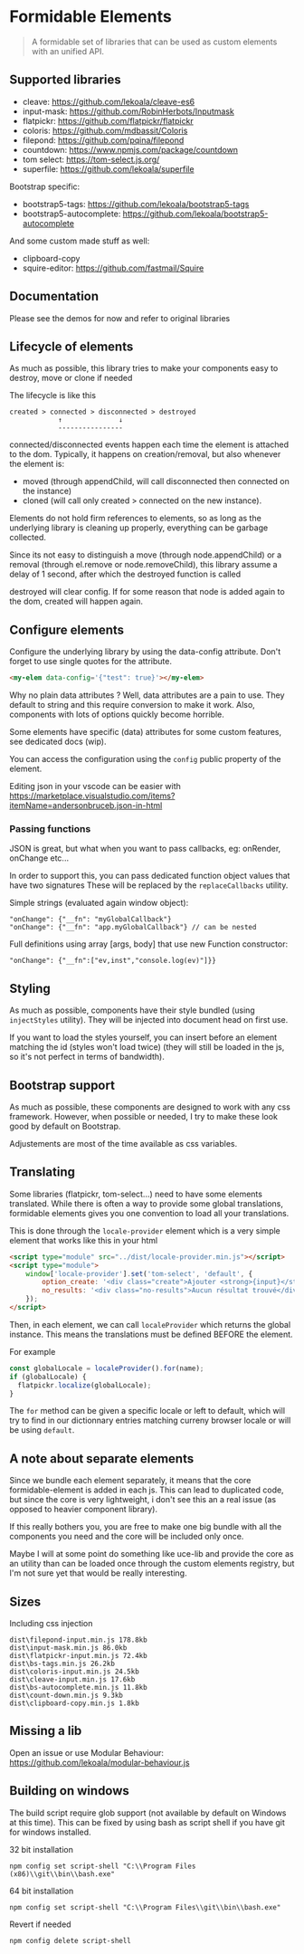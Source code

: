 # Formidable Elements

> A formidable set of libraries that can be used as custom elements with an unified API.

## Supported libraries

- cleave: https://github.com/lekoala/cleave-es6
- input-mask: https://github.com/RobinHerbots/Inputmask
- flatpickr: https://github.com/flatpickr/flatpickr
- coloris: https://github.com/mdbassit/Coloris
- filepond: https://github.com/pqina/filepond
- countdown: https://www.npmjs.com/package/countdown
- tom select: https://tom-select.js.org/
- superfile: https://github.com/lekoala/superfile

Bootstrap specific:

- bootstrap5-tags: https://github.com/lekoala/bootstrap5-tags
- bootstrap5-autocomplete: https://github.com/lekoala/bootstrap5-autocomplete

And some custom made stuff as well:

- clipboard-copy
- squire-editor: https://github.com/fastmail/Squire

## Documentation

Please see the demos for now and refer to original libraries

## Lifecycle of elements

As much as possible, this library tries to make your components easy to destroy, move or clone if needed

The lifecycle is like this

    created > connected > disconnected > destroyed
                ↑              ↓
                ----------------

connected/disconnected events happen each time the element is attached to the dom.
Typically, it happens on creation/removal, but also whenever the element is:

- moved (through appendChild, will call disconnected then connected on the instance)
- cloned (will call only created > connected on the new instance).

Elements do not hold firm references to elements, so as long as the underlying library is cleaning up
properly, everything can be garbage collected.

Since its not easy to distinguish a move (through node.appendChild) or a removal (through el.remove or
node.removeChild), this library assume a delay of 1 second, after which the destroyed function is called

destroyed will clear config. If for some reason that node is added again to the dom, created will happen again.

## Configure elements

Configure the underlying library by using the data-config attribute. Don't forget to use single quotes
for the attribute.

```html
<my-elem data-config='{"test": true}'></my-elem>
```

Why no plain data attributes ? Well, data attributes are a pain to use. They default to string and this
require conversion to make it work. Also, components with lots of options quickly become horrible.

Some elements have specific (data) attributes for some custom features, see dedicated docs (wip).

You can access the configuration using the `config` public property of the element.

Editing json in your vscode can be easier with https://marketplace.visualstudio.com/items?itemName=andersonbruceb.json-in-html

### Passing functions

JSON is great, but what when you want to pass callbacks, eg: onRender, onChange etc...

In order to support this, you can pass dedicated function object values that have two signatures
These will be replaced by the `replaceCallbacks` utility.

Simple strings (evaluated again window object):

    "onChange": {"__fn": "myGlobalCallback"}
    "onChange": {"__fn": "app.myGlobalCallback"} // can be nested

Full definitions using array [args, body] that use new Function constructor:

    "onChange": {"__fn":["ev,inst","console.log(ev)"]}}

## Styling

As much as possible, components have their style bundled (using `injectStyles` utility). They will be injected into document head
on first use.

If you want to load the styles yourself, you can insert before an element matching the id (styles won't load twice)
(they will still be loaded in the js, so it's not perfect in terms of bandwidth).

## Bootstrap support

As much as possible, these components are designed to work with any css framework. However, when possible
or needed, I try to make these look good by default on Bootstrap.

Adjustements are most of the time available as css variables.

## Translating

Some libraries (flatpickr, tom-select...) need to have some elements translated. While there is often a way
to provide some global translations, formidable elements gives you one convention to load all your translations.

This is done through the `locale-provider` element which is a very simple element that works like this in your html

```html
<script type="module" src="../dist/locale-provider.min.js"></script>
<script type="module">
    window['locale-provider'].set('tom-select', 'default', {
        option_create: '<div class="create">Ajouter <strong>{input}</strong>&hellip;</div>',
        no_results: '<div class="no-results">Aucun résultat trouvé</div>'
    });
</script>
```

Then, in each element, we can call `localeProvider` which returns the global instance. This means the translations
must be defined BEFORE the element.

For example

```js
const globalLocale = localeProvider().for(name);
if (globalLocale) {
  flatpickr.localize(globalLocale);
}
```

The `for` method can be given a specific locale or left to default, which will try to find in our dictionnary entries
matching curreny browser locale or will be using `default`.

## A note about separate elements

Since we bundle each element separately, it means that the core formidable-element is added
in each js. This can lead to duplicated code, but since the core is very lightweight, i don't see this
an a real issue (as opposed to heavier component library).

If this really bothers you, you are free to make one big bundle with all the components you need
and the core will be included only once.

Maybe I will at some point do something like uce-lib and provide the core as an utility than can be
loaded once through the custom elements registry, but I'm not sure yet that would be really interesting.

## Sizes

Including css injection

    dist\filepond-input.min.js 178.8kb
    dist\input-mask.min.js 86.0kb
    dist\flatpickr-input.min.js 72.4kb
    dist\bs-tags.min.js 26.2kb
    dist\coloris-input.min.js 24.5kb
    dist\cleave-input.min.js 17.6kb
    dist\bs-autocomplete.min.js 11.8kb
    dist\count-down.min.js 9.3kb
    dist\clipboard-copy.min.js 1.8kb

## Missing a lib

Open an issue or use Modular Behaviour: https://github.com/lekoala/modular-behaviour.js

## Building on windows

The build script require glob support (not available by default on Windows at this time).
This can be fixed by using bash as script shell if you have git for windows installed.

32 bit installation

    npm config set script-shell "C:\\Program Files (x86)\\git\\bin\\bash.exe"

64 bit installation

    npm config set script-shell "C:\\Program Files\\git\\bin\\bash.exe"

Revert if needed

    npm config delete script-shell
